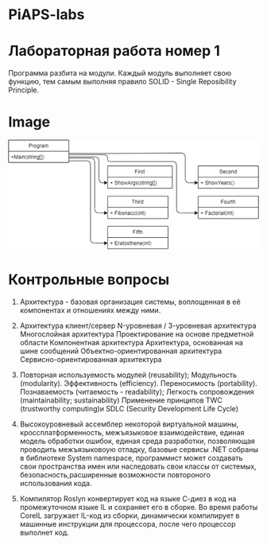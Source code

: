 # PiAPS-labs
# Лабораторная работа номер 1
Программа разбита на модули. Каждый модуль выполняет свою функцию, тем самым выполняя правило SOLID - Single Reposibility Principle.
# Image
![](https://github.com/Svarog00/PiAPS-labs/blob/main/First/FisrtLab.png)
# Контрольные вопросы
1) Архитектура - базовая организация системы, воплощенная в её компонентах и отношениях между ними.
2)  Архитектура клиент/сервер 
	N-уровневая / 3-уровневая архитектура
	Многослойная архитектура 
	Проектирование на основе предметной области
	Компонентная архитектура 
	Архитектура, основанная на шине сообщений 
	Объектно-ориентированная архитектура
	Сервисно-ориентированная архитектура

3)  Повторная используемость модулей (reusability);
	Модульность (modularity).
	Эффективность (efficiency).
	Переносимость (portability).
	Познаваемость (читаемость - readability);
	Легкость сопровождения (maintainability; sustainability)
	Применение принципов TWC (trustworthy computing)и SDLC (Security Development Life Cycle) 

4) Высокоуровневый ассемблер некоторой виртуальной машины, кроссплатформенность, межъязыковое взаимодействие, единая модель обработки ошибок, единая среда разработки, позволяющая проводить межъязыковоую отладку, базовые сервисы .NET собраны в библиотеке System namespace, программист может создавать свои пространства имен или наследовать свои классы от системых, безопасность,расширенные возможности повтороного использования кода.
5) Компилятор Roslyn конвертирует код на языке С-диез в код на промежуточном языке IL и сохраняет его в сборке. Во время работы CoreIL загружает IL-код из сборки, динамически компилирует в машинные инструкции для процессора, после чего процессор выполнет код.